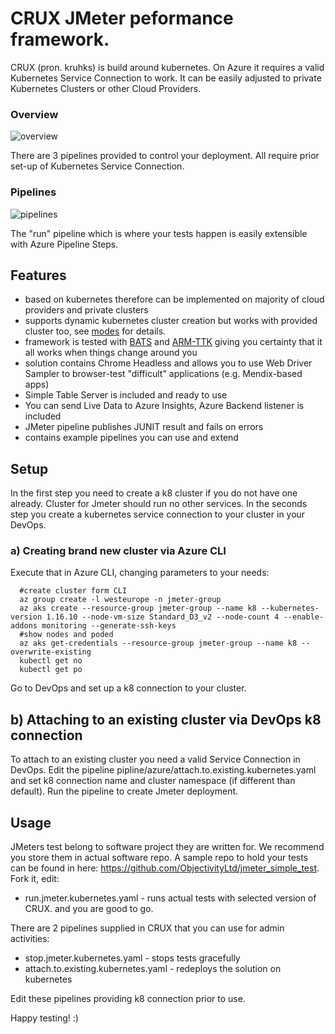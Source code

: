 
# CRUX JMeter peformance framework.

CRUX (pron. kruhks) is build around kubernetes. On Azure it requires a valid Kubernetes Service Connection to work. It can be easily adjusted to private Kubernetes Clusters or other Cloud Providers. 

### Overview

![overview](https://github.com/ObjectivityLtd/jmeter_azure_k8_boilerplate/blob/master/img/overview.png)

There are 3 pipelines provided to control your deployment. All require prior set-up of Kubernetes Service Connection.

### Pipelines

![pipelines](https://github.com/ObjectivityLtd/jmeter_azure_k8_boilerplate/blob/master/img/pipelines_1.png)

The "run" pipeline which is where your tests happen is easily extensible with Azure Pipeline Steps.

## Features

* based on kubernetes therefore can be implemented on majority of cloud providers and private clusters
* supports dynamic kubernetes cluster creation but works with provided cluster too, see [modes](https://github.com/ObjectivityLtd/crux/wiki/Modes) for details.
* framework is tested with [BATS](https://github.com/bats-core/bats-core/) and [ARM-TTK](https://github.com/Azure/arm-ttk) giving you certainty that it all works when things change around you
* solution contains Chrome Headless and allows you to use Web Driver Sampler to browser-test "difficult" applications (e.g. Mendix-based apps)
* Simple Table Server is included and ready to use
* You can send Live Data to Azure Insights, Azure Backend listener is included
* JMeter pipeline publishes JUNIT result and fails on errors
* contains example pipelines you can use and extend  


## Setup

In the first step you need to create a k8 cluster if you do not have one already. Cluster for Jmeter should run no other services.
In the seconds step you create a kubernetes service connection to your cluster in your DevOps. 

### a) Creating brand new cluster via Azure CLI

Execute that in Azure CLI, changing parameters to your needs:

``` 
  #create cluster form CLI
  az group create -l westeurope -n jmeter-group 
  az aks create --resource-group jmeter-group --name k8 --kubernetes-version 1.16.10 --node-vm-size Standard_D3_v2 --node-count 4 --enable-addons monitoring --generate-ssh-keys 
  #show nodes and poded
  az aks get-credentials --resource-group jmeter-group --name k8 --overwrite-existing
  kubectl get no
  kubectl get po
```
Go to DevOps and set up a k8 connection to your cluster.

## b) Attaching to an existing cluster via DevOps k8 connection

To attach to an existing cluster you need a valid Service Connection in DevOps.
Edit the pipeline pipline/azure/attach.to.existing.kubernetes.yaml and set k8 connection name and cluster namespace (if different than default). Run the pipeline to create Jmeter deployment.

## Usage

JMeters test belong to software project they are written for. We recommend you store them in actual software repo. A sample repo to hold your tests can be found in here: https://github.com/ObjectivityLtd/jmeter_simple_test. Fork it, edit:
* run.jmeter.kubernetes.yaml - runs actual tests with selected version of CRUX.
and you are good to go.


There are 2 pipelines supplied in CRUX that you can use for admin activities:

* stop.jmeter.kubernetes.yaml - stops tests gracefully
* attach.to.existing.kubernetes.yaml - redeploys the solution on kubernetes

Edit these pipelines providing k8 connection prior to use.


Happy testing! :) 
